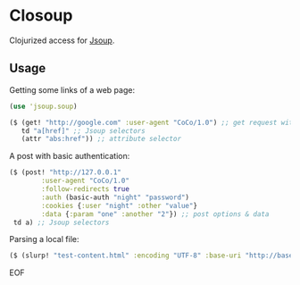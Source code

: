 # Closoup

Clojurized access for [Jsoup](http://jsoup.org/).

## Usage

Getting some links of a web page:

```clojure
(use 'jsoup.soup)

($ (get! "http://google.com" :user-agent "CoCo/1.0") ;; get request with options
   td "a[href]" ;; Jsoup selectors
   (attr "abs:href")) ;; attribute selector
```
A post with basic authentication:

```clojure
($ (post! "http://127.0.0.1"  
        :user-agent "CoCo/1.0" 
        :follow-redirects true
        :auth (basic-auth "night" "password")
        :cookies {:user "night" :other "value"}
        :data {:param "one" :another "2"}) ;; post options & data
 td a) ;; Jsoup selectors
```

Parsing a local file:

```clojure
($ (slurp! "test-content.html" :encoding "UTF-8" :base-uri "http://base") "a[href]")
```

EOF
